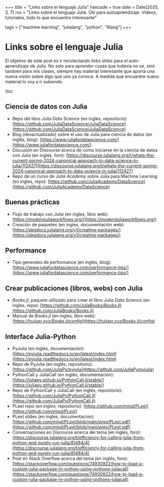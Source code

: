 +++
title = "Links sobre el lenguaje Julia"
hascode = true
date = Date(2025, 3, 7)
rss = "Links sobre el lenguaje Julia. Útil para autoaprendizaje. Videos, tutoriales, todo lo que encuentre interesante"

tags = ["machine learning", "julialang", "python", "Rlang"]
+++

# Links sobre el lenguaje Julia
El objetivo de este post es ir recolectando links útiles para el auto-aprendizaje de Julia. No solo para aprender cosas que todavía no se, sinó también para mis clases, siempre hay material interesante que aporta una nueva visión sobre algo que uno ya conoce. A medida que encuentre nuevo material lo voy a ir subiendo.

\toc


## Ciencia de datos con Julia

* Repo del libro _Julia Data Science_ (en inglés, repositorio): [https://github.com/JuliaDataScience/JuliaDataScience](https://github.com/JuliaDataScience/JuliaDataScience)
* Blog (desactualizado) sobre el uso de Julia para ciencia de datos (en inglés, blog): [https://www.juliafordatascience.com/](https://www.juliafordatascience.com/)
* Discusión en Discourse acerca de como iniciarse en la ciencia de datos con Julia (en inglés, foro): [https://discourse.julialang.org/t/whats-the-current-spring-2024-canonical-approach-to-data-science-in-julia/112427](https://discourse.julialang.org/t/whats-the-current-spring-2024-canonical-approach-to-data-science-in-julia/112427)
* Repo de un curso de _Julia Academy_ sobre Julia para Machine Learning (en ingles, repo): [https://github.com/JuliaAcademy/DataScience](https://github.com/JuliaAcademy/DataScience)

## Buenas prácticas

* Flujo de trabajo con _Julia_ (en ingles, libro web): [https://modernjuliaworkflows.org/](https://modernjuliaworkflows.org/)
* Creación de paquetes (en ingles, documentación web): [https://pkgdocs.julialang.org/v1/creating-packages/](https://pkgdocs.julialang.org/v1/creating-packages/)

## Performance

* Tips generales de performance (en inglés, blog): [https://www.juliafordatascience.com/performance-tips/](https://www.juliafordatascience.com/performance-tips/)

## Crear publicaciones (libros, webs) con Julia

* _Books.jl_, paquete utilizado para crear el libro _Julia Data Science_ (en ingles, repo): [https://github.com/JuliaBooks/Books.jl](https://github.com/JuliaBooks/Books.jl)
* Manual de _Books.jl_ (en ingles, libro web): [https://huijzer.xyz/Books.jl/config](https://huijzer.xyz/Books.jl/config) 

## Interface Julia-Python

* PyJulia (en inglés, documentación): [https://pyjulia.readthedocs.io/en/latest/index.html](https://pyjulia.readthedocs.io/en/latest/index.html)
* Repo de PyJulia (en inglés, repositorio): [https://github.com/JuliaPy/pyjulia](https://github.com/JuliaPy/pyjulia)
* PythonCall y JuliaCall (en inglés, documentación): [https://juliapy.github.io/PythonCall.jl/stable/](https://juliapy.github.io/PythonCall.jl/stable/)
* Repo de PythonCall y JuliaCall (en inglés, repositorio): [https://github.com/JuliaPy/PythonCall.jl](https://github.com/JuliaPy/PythonCall.jl)
* PLext repo (en ingles, repositorio): [https://github.com/mlxd/PLext](https://github.com/mlxd/PLext)
* PLext slides (en ingles, documentación): [https://github.com/mlxd/PLext/blob/main/pres/PLext.pdf](https://github.com/mlxd/PLext/blob/main/pres/PLext.pdf)
* Conversaciones en Discourse acerca del tema (en inglés, foro): [https://discourse.julialang.org/t/efficiency-for-calling-julia-from-python-and-purely-run-julia/81484/4](https://discourse.julialang.org/t/efficiency-for-calling-julia-from-python-and-purely-run-julia/81484/4)
* Post en Stack Overflow acerca del tema (en inglés, foro): [https://stackoverflow.com/questions/74930922/how-to-load-a-custom-julia-package-in-python-using-pythons-juliacall](https://stackoverflow.com/questions/74930922/how-to-load-a-custom-julia-package-in-python-using-pythons-juliacall) 